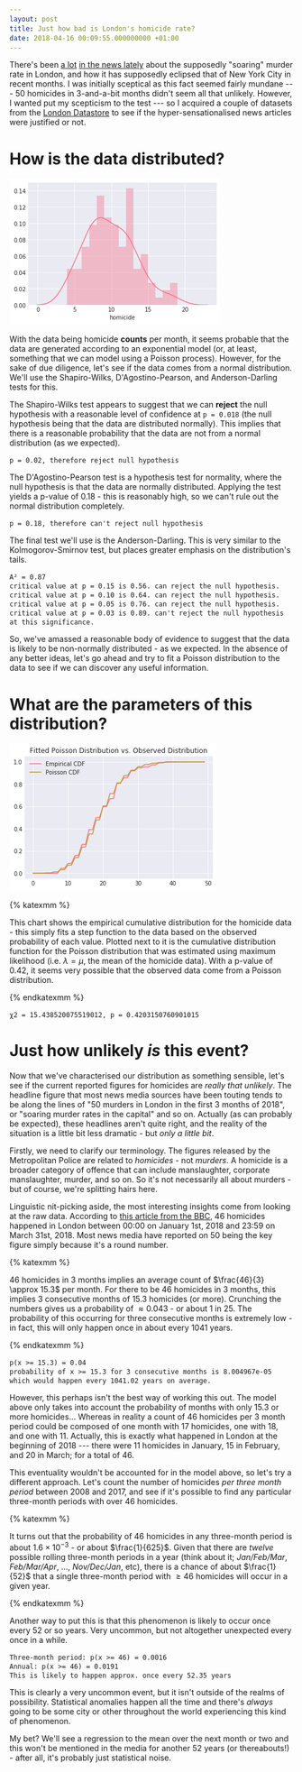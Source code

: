 ```yaml
---
layout: post
title: Just how bad is London's homicide rate?
date: 2018-04-16 00:09:55.000000000 +01:00
---
```


There's been [a lot][std] [in the news lately][bbc] about the supposedly
"soaring" murder rate in London, and how it has supposedly eclipsed that of New
York City in recent months. I was initially sceptical as this fact seemed fairly
mundane --- 50 homicides in 3-and-a-bit months didn't seem all that unlikely.
However, I wanted put my scepticism to the test --- so I acquired a couple of
datasets from the [London Datastore][data] to see if the hyper-sensationalised
news articles were justified or not.

[std]: https://www.standard.co.uk/news/crime/the-55-murder-investigations-launched-in-london-this-year-as-death-toll-continues-to-rise-a3807186.html
[bbc]: http://www.bbc.co.uk/news/uk-england-london-43610936
[data]: http://archive.is/APgSj

<!-- more -->

# How is the data distributed?

![Distribution plot of data](/images/distribution_kde.png)

With the data being homicide **counts** per month, it seems probable that the
data are generated according to an exponential model (or, at least, something
that we can model using a Poisson process). However, for the sake of due
diligence, let's see if the data comes from a normal distribution. We'll use the
Shapiro-Wilks, D'Agostino-Pearson, and Anderson-Darling tests for this.

The Shapiro-Wilks test appears to suggest that we can **reject** the null
hypothesis with a reasonable level of confidence at `p = 0.018` (the null
hypothesis being that the data are distributed normally). This implies that
there is a reasonable probability that the data are not from a normal
distribution (as we expected).

```
p = 0.02, therefore reject null hypothesis
```

The D'Agostino-Pearson test is a hypothesis test for normality, where the null
hypothesis is that the data are normally distributed. Applying the test yields a
p-value of 0.18 - this is reasonably high, so we can't rule out the normal
distribution completely.

```
p = 0.18, therefore can't reject null hypothesis
```

The final test we'll use is the Anderson-Darling. This is very similar to the
Kolmogorov-Smirnov test, but places greater emphasis on the distribution's
tails.

```
A² = 0.87
critical value at p = 0.15 is 0.56. can reject the null hypothesis.
critical value at p = 0.10 is 0.64. can reject the null hypothesis.
critical value at p = 0.05 is 0.76. can reject the null hypothesis.
critical value at p = 0.03 is 0.89. can't reject the null hypothesis at this significance.
```

So, we've amassed a reasonable body of evidence to suggest that the data is
likely to be non-normally distributed - as we expected. In the absence of any
better ideas, let's go ahead and try to fit a Poisson distribution to the data
to see if we can discover any useful information.


# What are the parameters of this distribution?

![Poisson CDF of data](/images/cdf_ecdf.png)

{% katexmm %}

This chart shows the empirical cumulative distribution for the homicide data -
this simply fits a step function to the data based on the observed probability
of each value. Plotted next to it is the cumulative distribution function for
the Poisson distribution that was estimated using maximum likelihood (i.e.
$\lambda = \mu$, the mean of the homicide data). With a p-value of 0.42, it
seems very possible that the observed data come from a Poisson distribution.

{% endkatexmm %}

```
χ2 = 15.438520075519012, p = 0.4203150760901015
```


# Just how unlikely *is* this event?

Now that we've characterised our distribution as something sensible, let's see
if the current reported figures for homicides are *really that unlikely*. The
headline figure that most news media sources have been touting tends to be along
the lines of "50 murders in London in the first 3 months of 2018", or "soaring
murder rates in the capital" and so on. Actually (as can probably be expected),
these headlines aren't quite right, and the reality of the situation is a little
bit less dramatic - but *only a little bit*.

Firstly, we need to clarify our terminology. The figures released by the
Metropolitan Police are related to *homicides* - not *murders*. A homicide is a
broader category of offence that can include manslaughter, corporate
manslaughter, murder, and so on. So it's not necessarily all about murders - but
of course, we're splitting hairs here.

Linguistic nit-picking aside, the most interesting insights come from looking at
the raw data. According to [this article from the BBC][1], 46 homicides
happened in London between 00:00 on January 1st, 2018 and 23:59 on March 31st,
2018. Most news media have reported on $50$ being the key figure simply because
it's a round number.

{% katexmm %}

46 homicides in 3 months implies an average count of $\frac{46}{3} \approx 15.3$
per month. For there to be 46 homicides in 3 months, this implies 3 consecutive
months of $15.3$ homicides (or more). Crunching the numbers gives us a
probability of $\approx 0.043$ - or about 1 in 25. The probability of this
occurring for three consecutive months is extremely low - in fact, this will
only happen once in about every 1041 years.

{% endkatexmm %}

[1]: http://www.bbc.co.uk/news/uk-43640475


```
p(x >= 15.3) = 0.04
probability of x >= 15.3 for 3 consecutive months is 8.004967e-05
which would happen every 1041.02 years on average.
```

However, this perhaps isn't the best way of working this out. The model above
only takes into account the probability of months with only 15.3 or more
homicides... Whereas in reality a count of 46 homicides per 3 month period
could be composed of one month with 17 homicides, one with 18, and one with
11. Actually, this is exactly what happened in London at the beginning of 2018
--- there were 11 homicides in January, 15 in February, and 20 in March;
for a total of 46.

This eventuality wouldn't be accounted for in the model above, so let's try a
different approach. Let's count the number of homicides *per three month period*
between 2008 and 2017, and see if it's possible to find any particular
three-month periods with over 46 homicides.

{% katexmm %}

It turns out that the probability of 46 homicides in any three-month period is
about $1.6\times10^{-3}$ - or about $\frac{1}{625}$. Given that there are
*twelve* possible rolling three-month periods in a year (think about it;
*Jan/Feb/Mar*, *Feb/Mar/Apr*, ..., *Nov/Dec/Jan*, etc), there is a chance of
about $\frac{1}{52}$ that a single three-month period with $\geq 46$ homicides
will occur in a given year.

{% endkatexmm %}

Another way to put this is that this phenomenon is likely to occur once every
52 or so years. Very uncommon, but not altogether unexpected every once in a
while.

```
Three-month period: p(x >= 46) = 0.0016
Annual: p(x >= 46) = 0.0191
This is likely to happen approx. once every 52.35 years
```

This is clearly a very uncommon event, but it isn't outside of the realms of
possibility. Statistical anomalies happen all the time and there's *always*
going to be some city or other throughout the world experiencing this kind of
phenomenon.

My bet? We'll see a regression to the mean over the next month or two and this
won't be mentioned in the media for another 52 years (or thereabouts!) - after
all, it's probably just statistical noise.

